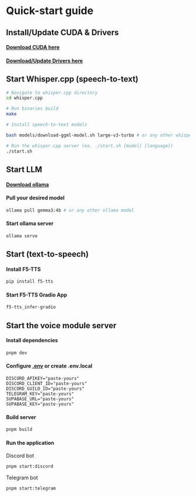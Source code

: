 # Quick-start guide

## Install/Update CUDA & Drivers

#### [Download CUDA here](https://developer.nvidia.com/cuda-downloads)

#### [Download/Update Drivers here](https://www.nvidia.com/en-us/drivers/)

## Start Whisper.cpp (speech-to-text)

```bash
# Navigate to whisper.cpp directory
cd whisper.cpp

# Run binaries build
make

# Install speech-to-text models

bash models/download-ggml-model.sh large-v3-turbo # or any other whisper variant

# Run the whisper.cpp server (ex. ./start.sh [model] [language])
./start.sh
```

## Start LLM

#### [Download ollama](https://ollama.com/download)

#### Pull your desired model

```bash
ollama pull gemma3:4b # or any other ollama model
```

#### Start ollama server

```bash
ollama serve
```

## Start (text-to-speech)

#### Install F5-TTS

```bash
pip install f5-tts
```

#### Start F5-TTS Gradio App

```bash
f5-tts_infer-gradio
```

## Start the voice module server

#### Install dependencies

```bash
pnpm dev
```

#### Configure [.env](./.env) or create .env.local

```
DISCORD_APIKEY="paste-yours"
DISCORD_CLIENT_ID="paste-yours"
DISCORD_GUILD_ID="paste-yours"
TELEGRAM_KEY="paste-yours"
SUPABASE_URL="paste-yours"
SUPABASE_KEY="paste-yours"
```

#### Build server

```bash
pnpm build
```

#### Run the application

Discord bot

```bash
pnpm start:discord
```

Telegram bot

```bash
pnpm start:telegram
```
